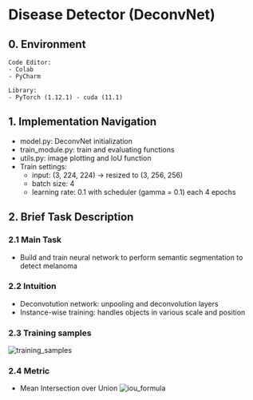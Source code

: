 # Disease Detector (DeconvNet)

## 0. Environment

```
Code Editor:
- Colab
- PyCharm

Library:
- PyTorch (1.12.1) - cuda (11.1)
```

## 1. Implementation Navigation

- model.py: DeconvNet initialization
- train_module.py: train and evaluating functions
- utils.py: image plotting and IoU function
- Train settings:
    * input: (3, 224, 224) -> resized to (3, 256, 256)
    * batch size: 4
    * learning rate: 0.1 with scheduler (gamma = 0.1) each 4 epochs

## 2. Brief Task Description

### 2.1 Main Task
- Build and train neural network to perform semantic segmentation to detect melanoma

### 2.2 Intuition
- Deconvotution network: unpooling and deconvolution layers
- Instance-wise training: handles objects in various scale and position

### 2.3 Training samples
![training_samples](https://github.com/lllchak/DiseaseDetector/blob/master/img/train_samples.jpg)

### 2.4 Metric
- Mean Intersection over Union
![iou_formula](https://github.com/lllchak/DiseaseDetector/blob/master/img/iou_formula_image.png)